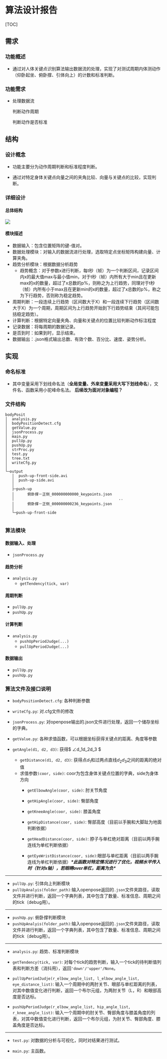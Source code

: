 # 算法设计报告

[TOC]

## 需求

### 功能概述

- 通过对人体关键点识别算法输出数据流的处理，实现了对测试周期内体测动作（仰卧起坐、俯卧撑、引体向上）的计数和标准判断。

### 功能需求

- 处理数据流

  判断动作周期

  判断动作是否标准

## 结构

### 设计概念

- 功能主要分为动作周期判断和标准程度判断。

- 通过对特定身体关键点向量之间的夹角比较、向量与关键点的比较，实现判断。

### 详细设计

#### 总体结构

![](https://raw.githubusercontent.com/SillyPasty/CloudImg/master/data/image-20191130163347408.png)

#### 模块描述

- 数据输入：包含位置矩阵的键-值对。
- 数据处理模块：对输入的数据流进行处理，选取特定点坐标矩阵构建向量、计算夹角。
- 趋势分析模块：根据数据分析趋势
  -  趋势概念：对于参数x进行判断，每t秒（帧）为一个判断区间，记录区间内x的最大值max与最小值min，对于t秒（帧）内所有大于min且在更新max的x的数量，超过了x总数的p%，则称之为上行趋势，同理对于t秒（帧）内所有小于max且在更新min的x的数量，超过了x总数的p%，称之为下行趋势，否则称为稳定趋势。
- 周期判断：一段连续上行趋势（区间数大于X）和一段连续下行趋势（区间数大于X）为一个周期，周期区间为上行趋势开始到下行趋势结束（其间可能包括稳定趋势）。
- 计算判断：根据特定向量夹角、向量和关键点的位置比较判断动作标注程度
- 记录数据：将每周期的数据记录。
- 是否到时：如果到时，显示结束。
- 数据输出：.json格式输出总数、有效个数、百分比、速度、姿势分析。

## 实现

### 命名标准

- 其中变量采用下划线命名法（**全局变量、外来变量采用大写下划线命名**），文件名、函数采用小驼峰命名法。 **后续改为面对对象编程？**

### 文件结构

```
bodyPosit
│  analysis.py
│  bodyPositionDetect.cfg
│  getValue.py
│  jsonProcess.py
│  main.py
│  pullUp.py
│  pushUp.py
│  strProc.py
│  test.py
│  tree.txt
│  writeCfg.py
│ 
└─output
   │  push-up-front-side.avi
   │  push-up-side.avi
   │  
   ├─push-up
   │      俯卧撑－正侧_000000000000_keypoints.json
   │                                               ..
   │      俯卧撑－正侧_000000000236_keypoints.json
   │      
   └─push-up-front-side


```



### 算法模块

#### 数据输入、处理

- `jsonProcess.py`

#### 趋势分析

- `analysis.py`
  - `getTendency(tick, var)`

#### 周期判断

- `pullUp.py`
- `pushUp.py`

#### 计算判断

- `analysis.py`
  - `pushUpPeriodJudge(...)`
  - `pullUpPeriodJudge(...)`

#### 数据输出

- `pullUp.py`
- `pushUp.py`

### 算法文件及接口说明

- `bodyPositionDetect.cfg`: 各种判断参数

- `writeCfg.py`: 对.cfg文件的修改

- `jsonProcess.py`: 对openpose输出的.json文件进行处理，返回一个储存坐标的字典。

- `getValue.py`: 各种求值函数，可以根据坐标获得关键点的距离、角度等参数
- `getAngle(d1, d2, d3)`: 获得$ ∠d_1d_2d_3 $
  
     - `getDistance(d1, d2, d3)`: 获得点$d_1$和过两点直线$d_2d_3$之间的距离的绝对值
    - 求值参数`(coor, side)`: coor为包含身体关键点位置的字典，side为身体方向
      - `getElbowAngle(coor, side)`: 肘关节角度
    
      - `getHipAngle(coor, side)`: 臀部角度
    
      - `getKneeAngle(coor, side)`: 膝盖角度
    
      - `getHipDistance(coor, side)`: 臀部高度（目前以手腕和大脚趾为地面判断依据）
    
      - `getHeadDistance(coor, side)`: 脖子与单杠绝对距离（目前以两手腕连线为单杠判断依据）
    
      - `getEyeWristDistance(coor, side)`:眼部与单杠距离（目前以两手腕连线为单杠判断依据）***\*此函数对特定情况进行了优化，视频水平传入时（针对x轴），若眼睛over单杠，距离为负\****

---

- `pullUp.py`: 引体向上判断模块
- `pullUpAnalyis(folder_path)`:输入openpose返回的`.json`文件夹路径，读取文件并进行判断，返回一个字典列表，其中包含了数量、标准信息、周期之间的tick（debug用）。

---

- `pushUp.py`: 俯卧撑判断模块
- `pushUpAnalyis(folder_path)`:输入openpose返回的`.json`文件夹路径，读取文件并进行判断，返回一个字典列表，其中包含了数量、标准信息、周期之间的tick（debug用）。

---

- `analysis.py`: 趋势、标准判断模块
- `getTendency(tick, var)`: 对每个tick的趋势判断，输入一个tick的待判断值列表和判断方差（消抖用），返回`'down'/'upper'/None`。
  
- `pullUpPeriodJudje(r_elbow_angle_list, l_elbow_angle_list, eye_distance_list)`: 输入一个周期中的两肘关节、眼部与单杠距离的列表，对其中数值变化进行判断，返回一个布尔元组，为两肘关节（L，R）和眼部高度是否达标。
  
- `pushUpPeriodJudge(r_elbow_angle_list, hip_angle_list, r_knee_angle_list)`: 输入一个周期中的肘关节、臀部角度与膝盖角度的列表，对其中数值变化进行判断，返回一个布尔元组，为肘关节、臀部角度、膝盖角度是否达标。

---

- `test.py`: 对数据的分析与可视化，同时对结果进行测试。

- `main.py`: 主函数。